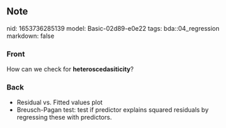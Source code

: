 ## Note
nid: 1653736285139
model: Basic-02d89-e0e22
tags: bda::04_regression
markdown: false

### Front
How can we check for <b>heteroscedasiticity</b>?

### Back
<ul>
  <li>Residual vs. Fitted values plot
  <li>Breusch-Pagan test: test if predictor explains squared
  residuals by regressing these with predictors.
</ul>
